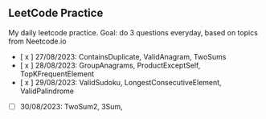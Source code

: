 ## LeetCode Practice 

My daily leetcode practice. Goal: do 3 questions everyday, based on topics from Neetcode.io 

- [ x ] 27/08/2023: ContainsDuplicate, ValidAnagram, TwoSums
- [ x ] 28/08/2023: GroupAnagrams, ProductExceptSelf, TopKFrequentElement
- [ x ] 29/08/2023: ValidSudoku, LongestConsecutiveElement, ValidPalindrome 
- [   ] 30/08/2023: TwoSum2, 3Sum, 